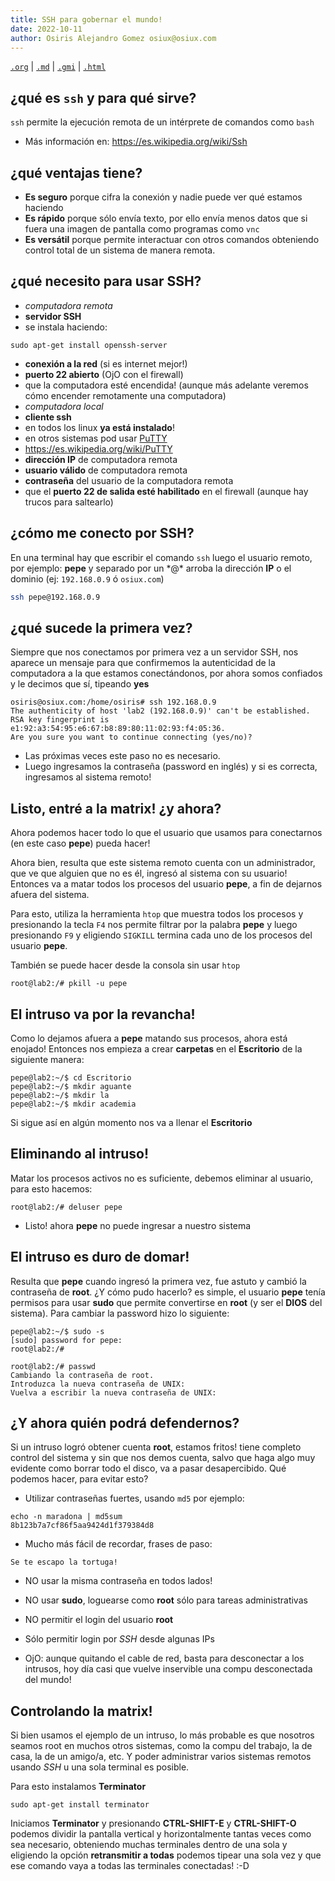 ```yaml
---
title: SSH para gobernar el mundo!
date: 2022-10-11
author: Osiris Alejandro Gomez osiux@osiux.com
---
```


[`.org`](https://gitlab.com/osiux/osiux.gitlab.io/-/raw/master/ssh-para-gobernar-el-mundo.org) |
[`.md`](https://gitlab.com/osiux/osiux.gitlab.io/-/raw/master/ssh-para-gobernar-el-mundo.md) |
[`.gmi`](gemini://gmi.osiux.com/ssh-para-gobernar-el-mundo.gmi) |
[`.html`](https://osiux.gitlab.io/ssh-para-gobernar-el-mundo.html)

## ¿qué es `ssh` y para qué sirve?

`ssh` permite la ejecución remota de un intérprete de comandos como
`bash`

-   Más información en: <https://es.wikipedia.org/wiki/Ssh>

## ¿qué ventajas tiene?

-   **Es seguro** porque cifra la conexión y nadie puede ver qué estamos
haciendo
-   **Es rápido** porque sólo envía texto, por ello envía menos datos
que si fuera una imagen de pantalla como programas como `vnc`
-   **Es versátil** porque permite interactuar con otros comandos
obteniendo control total de un sistema de manera remota.

## ¿qué necesito para usar SSH?

-   *computadora remota*
-   **servidor SSH**
-   se instala haciendo:

``` {.example}
sudo apt-get install openssh-server
```
-   **conexión a la red** (si es internet mejor!)
-   **puerto 22 abierto** (OjO con el firewall)
-   que la computadora esté encendida! (aunque más adelante veremos
cómo encender remotamente una computadora)
-   *computadora local*
-   **cliente ssh**
-   en todos los linux **ya está instalado**!
-   en otros sistemas pod usar
[PuTTY](https://es.wikipedia.org/wiki/PuTTY)
-   <https://es.wikipedia.org/wiki/PuTTY>
-   **dirección IP** de computadora remota
-   **usuario válido** de computadora remota
-   **contraseña** del usuario de la computadora remota
-   que el **puerto 22 de salida esté habilitado** en el firewall
(aunque hay trucos para saltearlo)

## ¿cómo me conecto por SSH?

En una terminal hay que escribir el comando `ssh` luego el usuario
remoto, por ejemplo: **pepe** y separado por un \*@* arroba la dirección
**IP** o el dominio (ej: `192.168.0.9` ó `osiux.com`)

``` {.bash org-language="sh"}
ssh pepe@192.168.0.9
```

## ¿qué sucede la primera vez?

Siempre que nos conectamos por primera vez a un servidor SSH, nos
aparece un mensaje para que confirmemos la autenticidad de la
computadora a la que estamos conectándonos, por ahora somos confiados y
le decimos que sí, tipeando **yes**

``` {.example}
osiris@osiux.com:/home/osiris# ssh 192.168.0.9
The authenticity of host 'lab2 (192.168.0.9)' can't be established.
RSA key fingerprint is e1:92:a3:54:95:e6:67:b8:89:80:11:02:93:f4:05:36.
Are you sure you want to continue connecting (yes/no)?
```

-   Las próximas veces este paso no es necesario.
-   Luego ingresamos la contraseña (password en inglés) y si es
correcta, ingresamos al sistema remoto!

## Listo, entré a la matrix! ¿y ahora?

Ahora podemos hacer todo lo que el usuario que usamos para conectarnos
(en este caso **pepe**) pueda hacer!

Ahora bien, resulta que este sistema remoto cuenta con un administrador,
que ve que alguien que no es él, ingresó al sistema con su usuario!
Entonces va a matar todos los procesos del usuario **pepe**, a fin de
dejarnos afuera del sistema.

Para esto, utiliza la herramienta `htop` que muestra todos los procesos
y presionando la tecla `F4` nos permite filtrar por la palabra **pepe**
y luego presionando `F9` y eligiendo `SIGKILL` termina cada uno de los
procesos del usuario **pepe**.

También se puede hacer desde la consola sin usar `htop`

``` {.example}
root@lab2:/# pkill -u pepe
```

## El intruso va por la revancha!

Como lo dejamos afuera a **pepe** matando sus procesos, ahora está
enojado! Entonces nos empieza a crear **carpetas** en el **Escritorio**
de la siguiente manera:

``` {.example}
pepe@lab2:~/$ cd Escritorio
pepe@lab2:~/$ mkdir aguante
pepe@lab2:~/$ mkdir la
pepe@lab2:~/$ mkdir academia
```

Si sigue así en algún momento nos va a llenar el **Escritorio**

## Eliminando al intruso!

Matar los procesos activos no es suficiente, debemos eliminar al
usuario, para esto hacemos:

``` {.example}
root@lab2:/# deluser pepe
```

-   Listo! ahora **pepe** no puede ingresar a nuestro sistema

## El intruso es duro de domar!

Resulta que **pepe** cuando ingresó la primera vez, fue astuto y cambió
la contraseña de **root**. ¿Y cómo pudo hacerlo? es simple, el usuario
**pepe** tenía permisos para usar **sudo** que permite convertirse en
**root** (y ser el **DIOS** del sistema). Para cambiar la password hizo
lo siguiente:

``` {.example}
pepe@lab2:~/$ sudo -s
[sudo] password for pepe:
root@lab2:/#

root@lab2:/# passwd
Cambiando la contraseña de root.
Introduzca la nueva contraseña de UNIX:
Vuelva a escribir la nueva contraseña de UNIX:
```

## ¿Y ahora quién podrá defendernos?

Si un intruso logró obtener cuenta **root**, estamos fritos! tiene
completo control del sistema y sin que nos demos cuenta, salvo que haga
algo muy evidente como borrar todo el disco, va a pasar desapercibido.
Qué podemos hacer, para evitar esto?

-   Utilizar contraseñas fuertes, usando `md5` por ejemplo:

``` {.example}
echo -n maradona | md5sum
8b123b7a7cf86f5aa9424d1f379384d8
```

-   Mucho más fácil de recordar, frases de paso:

``` {.example}
Se te escapo la tortuga!
```

-   NO usar la misma contraseña en todos lados!

-   NO usar **sudo**, loguearse como **root** sólo para tareas
administrativas

-   NO permitir el login del usuario **root**

-   Sólo permitir login por *SSH* desde algunas IPs

-   OjO: aunque quitando el cable de red, basta para desconectar a los
intrusos, hoy día casi que vuelve inservible una compu desconectada
del mundo!

## Controlando la matrix!

Si bien usamos el ejemplo de un intruso, lo más probable es que nosotros
seamos root en muchos otros sistemas, como la compu del trabajo, la de
casa, la de un amigo/a, etc. Y poder administrar varios sistemas remotos
usando *SSH* u una sola terminal es posible.

Para esto instalamos **Terminator**

``` {.example}
sudo apt-get install terminator
```

Iniciamos **Terminator** y presionando **CTRL-SHIFT-E** y
**CTRL-SHIFT-O** podemos dividir la pantalla vertical y horizontalmente
tantas veces como sea necesario, obteniendo muchas terminales dentro de
una sola y eligiendo la opción **retransmitir a todas** podemos tipear
una sola vez y que ese comando vaya a todas las terminales conectadas!
:-D
